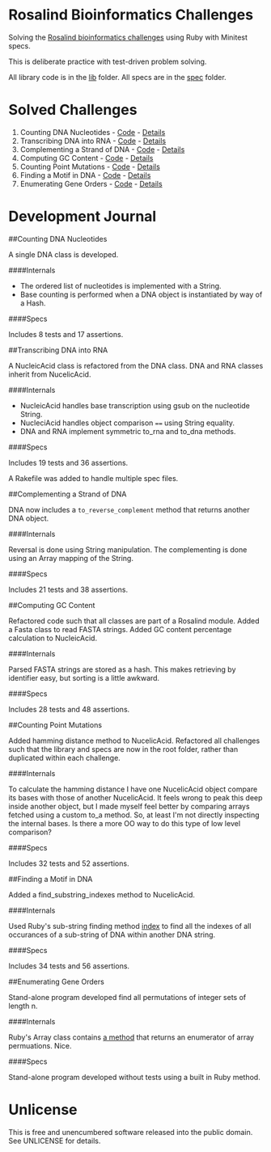 # Rosalind Bioinformatics Challenges

Solving the [Rosalind bioinformatics challenges](http://rosalind.info) using Ruby with Minitest specs.

This is deliberate practice with test-driven problem solving.

All library code is in the [lib](https://github.com/stungeye/Rosalind-Ruby/tree/master/lib) folder. All specs are in the [spec](https://github.com/stungeye/Rosalind-Ruby/tree/master/spec) folder.

# Solved Challenges

1. Counting DNA Nucleotides - [Code](https://github.com/stungeye/Rosalind-Ruby/tree/master/challenges/Counting%20DNA%20Nucleotides) - [Details](http://rosalind.info/problems/dna/)
2. Transcribing DNA into RNA - [Code](https://github.com/stungeye/Rosalind-Ruby/tree/master/challenges/Transcribing%20DNA%20into%20RNA) - [Details](http://rosalind.info/problems/rna/)
3. Complementing a Strand of DNA - [Code](https://github.com/stungeye/Rosalind-Ruby/tree/master/challenges/Complementing%20a%20Strand%20of%20DNA) - [Details](http://rosalind.info/problems/revc/)
4. Computing GC Content - [Code](https://github.com/stungeye/Rosalind-Ruby/tree/master/challenges/Computing%20GC%20Content) - [Details](http://rosalind.info/problems/gc/)
5. Counting Point Mutations - [Code](https://github.com/stungeye/Rosalind-Ruby/tree/master/challenges/Counting%20Point%20Mutations) - [Details](http://rosalind.info/problems/hamm/)
6. Finding a Motif in DNA - [Code](https://github.com/stungeye/Rosalind-Ruby/tree/master/challenges/Finding%20a%20Motif%20in%20DNA) - [Details](http://rosalind.info/problems/subs/)
7. Enumerating Gene Orders - [Code](https://github.com/stungeye/Rosalind-Ruby/tree/master/challenges/Enumerating%20Gene%20Orders) - [Details](http://rosalind.info/problems/perm/)

# Development Journal

##Counting DNA Nucleotides

A single DNA class is developed.

####Internals

* The ordered list of nucleotides is implemented with a String.
* Base counting is performed when a DNA object is instantiated by way of a Hash.

####Specs

Includes 8 tests and 17 assertions.

##Transcribing DNA into RNA

A NucleicAcid class is refactored from the DNA class. DNA and RNA classes inherit from NucelicAcid.

####Internals

* NucleicAcid handles base transcription using gsub on the nucleotide String.
* NucleciAcid handles object comparison `==` using String equality.
* DNA and RNA implement symmetric to_rna and to_dna methods.

####Specs

Includes 19 tests and 36 assertions.

A Rakefile was added to handle multiple spec files.

##Complementing a Strand of DNA

DNA now includes a `to_reverse_complement` method that returns another DNA object.

####Internals

Reversal is done using String manipulation. The complementing is done using an Array mapping of the String.

####Specs

Includes 21 tests and 38 assertions.

##Computing GC Content

Refactored code such that all classes are part of a Rosalind module. Added a Fasta class to read FASTA strings. Added GC content percentage calculation to NucleicAcid.

####Internals

Parsed FASTA strings are stored as a hash. This makes retrieving by identifier easy, but sorting is a little awkward. 

####Specs

Includes 28 tests and 48 assertions.

##Counting Point Mutations

Added hamming distance method to NucelicAcid. Refactored all challenges such that the library and specs are now in the root folder, rather than duplicated within each challenge.

####Internals

To calculate the hamming distance I have one NucelicAcid object compare its bases with those of another NucelicAcid. It feels wrong to peak this deep inside another object, but I made myself feel better by comparing arrays fetched using a custom to_a method. So, at least I'm not directly inspecting the internal bases. Is there a more OO way to do this type of low level comparison?

####Specs

Includes 32 tests and 52 assertions.

##Finding a Motif in DNA

Added a find_substring_indexes method to NucelicAcid.

####Internals

Used Ruby's sub-string finding method [index](http://www.ruby-doc.org/core-1.9.3/String.html#method-i-index) to find all the indexes of all occurances of a sub-string of DNA within another DNA string.

####Specs

Includes 34 tests and 56 assertions.

##Enumerating Gene Orders

Stand-alone program developed find all permutations of integer sets of length n.

####Internals
 
Ruby's Array class contains [a method](http://www.ruby-doc.org/core-1.9.3/Array.html#method-i-permutation) that returns an enumerator of array permuations. Nice.

####Specs

Stand-alone program developed without tests using a built in Ruby method.

# Unlicense

This is free and unencumbered software released into the public domain.  See UNLICENSE for details.